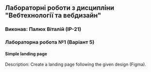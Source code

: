 ## Лабораторні роботи з дисципліни "Вебтехнології та вебдизайн"

### Виконав: Палюх Віталій (ІР-21)
### Лабораторна робота №1 (Варіант 5)

#### Simple landing page

Description: Create a landing page following the given design (Figma).
